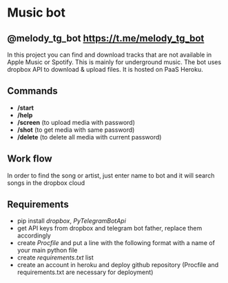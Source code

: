 # Music bot
## @melody_tg_bot https://t.me/melody_tg_bot

In this project you can find and download tracks that are not available in Apple Music or Spotify. 
This is mainly for underground music. The bot uses dropbox API to download & upload files. It is hosted on PaaS Heroku.

## Commands
 * **/start**
 * **/help**
 * **/screen** (to upload media with password)
 * **/shot** (to get media with same password)
 * **/delete** (to delete all media with current password)
 
 ## Work flow
  In order to find the song or artist, just enter name to bot and it will search songs in the dropbox cloud
 
 ## Requirements
  * pip install *dropbox*, *PyTelegramBotApi*
  * get API keys from dropbox and telegram bot father, replace them accordingly
  * create *Procfile* and put a line with the following format with a name of your main python file
  * create *requirements.txt* list
  * create an account in heroku and deploy github repository (Procfile and requirements.txt are necessary for deployment)
